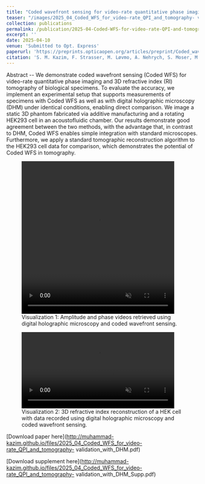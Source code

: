 ```yaml
---
title: "Coded wavefront sensing for video-rate quantitative phase imaging and tomography: validation with digital holographic microscopy"
teaser: "/images/2025_04_Coded_WFS_for_video-rate_QPI_and_tomography- validation_with_DHM_tomog_v3.png"
collection: publications
permalink: /publication/2025-04-Coded-WFS-for-video-rate-QPI-and-tomography-validation-with-DHM
excerpt: ''
date: 2025-04-10
venue: 'Submitted to Opt. Express'
paperurl: 'https://preprints.opticaopen.org/articles/preprint/Coded_wavefront_sensing_for_video-rate_quantitative_phase_imaging_and_tomography_validation_with_digital_holographic_microscopy/28936898'
citation: 'S. M. Kazim, F. Strasser, M. Løvmo, A. Nehrych, S. Moser, M. Ziemczonok, W. Heidrich, I. Ihrke, and M. Ritsch-Marte, &quot;Coded wavefront sensing for video-rate quantitative phase imaging and tomography: validation with digital holographic microscopy,&quot; <i>Optica Open</i>, May. 2025'
---
```

Abstract -- We demonstrate coded wavefront sensing (Coded WFS) for video-rate quantitative phase imaging and 3D refractive index (RI) tomography of biological specimens. To evaluate the accuracy, we implement an experimental setup that supports measurements of specimens with Coded WFS as well as with digital holographic microscopy (DHM) under identical conditions, enabling direct comparison. We image a static 3D phantom fabricated via additive manufacturing and a rotating HEK293 cell in an acoustofluidic chamber. Our results demonstrate good agreement between the two methods, with the advantage that, in contrast to DHM, Coded WFS enables simple integration with standard microscopes. Furthermore, we apply a standard tomographic reconstruction algorithm to the HEK293 cell data for comparison, which demonstrates the potential of Coded WFS in tomography.

<figure>
  <video width="400" height="400" loop autoplay muted controls>
    <source src="/images/2025_04_Coded_WFS_for_video-rate_QPI_and_tomography-validation_with_DHM_Visualization_1.mp4" type="video/mp4">
    Your browser does not support the video tag.
  </video>
  <figcaption>Visualization 1: Amplitude and phase videos retrieved using digital holographic microscopy and coded wavefront sensing.</figcaption>
</figure>

<figure>
  <video width="400" height="200" loop autoplay muted controls>
    <source src="/images/2025_04_Coded_WFS_for_video-rate_QPI_and_tomography-validation_with_DHM_Visualization_2.mp4" type="video/mp4">
    Your browser does not support the video tag.
  </video>
  <figcaption>Visualization 2: 3D refractive index reconstruction of a HEK cell with data recorded using digital holographic microscopy and coded wavefront sensing.</figcaption>
</figure>

[Download paper here](http://muhammad-kazim.github.io/files/2025_04_Coded_WFS_for_video-rate_QPI_and_tomography- validation_with_DHM.pdf)

[Download supplement here](http://muhammad-kazim.github.io/files/2025_04_Coded_WFS_for_video-rate_QPI_and_tomography- validation_with_DHM_Supp.pdf)
